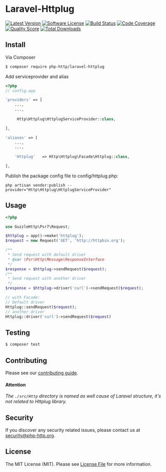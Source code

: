 # Laravel-Httplug

[![Latest Version](https://img.shields.io/github/release/php-http/laravel-httplug.svg?style=flat-square)](https://github.com/php-http/laravel-httplug/releases)
[![Software License](https://img.shields.io/badge/license-MIT-brightgreen.svg?style=flat-square)](LICENSE)
[![Build Status](https://img.shields.io/travis/php-http/laravel-httplug.svg?style=flat-square)](https://travis-ci.org/php-http/laravel-httplug)
[![Code Coverage](https://img.shields.io/scrutinizer/coverage/g/php-http/laravel-httplug.svg?style=flat-square)](https://scrutinizer-ci.com/g/php-http/laravel-httplug)
[![Quality Score](https://img.shields.io/scrutinizer/g/php-http/laravel-httplug.svg?style=flat-square)](https://scrutinizer-ci.com/g/php-http/laravel-httplug)
[![Total Downloads](https://img.shields.io/packagist/dt/php-http/laravel-httplug.svg?style=flat-square)](https://packagist.org/packages/php-http/laravel-httplug)

## Install

Via Composer

``` bash
$ composer require php-http/laravel-httplug
```

Add serviceprovider and alias
```php
<?php
// config.app

'providers' => [
    ...,
    ...,
    
     Http\Httplug\HttplugServiceProvider::class,

],

'aliases' => [
    ...,
    ...,
    
    'Httplug'   => Http\Httplug\Facade\Httplug::class,

],


```

Publish the package config file to config/httplug.php:

```
php artisan vendor:publish --provider="Http\Httplug\HttplugServiceProvider"
```
## Usage

```php
<?php

use GuzzleHttp\Psr7\Request;

$httplug = app()->make('httplug');
$request = new Request('GET', 'http://httpbin.org');

/**
 * Send request with default driver
 * @var \Psr\Http\Message\ResponseInterface
 */
$response = $httplug->sendRequest($request);
/**
 * Send request with another driver
 */
$response = $httplug->driver('curl')->sendRequest($request);

// with Facade:
// Default driver
Httplug::sendRequest($request);
// another driver
Httplug::driver('curl')->sendRequest($request)

```

## Testing

``` bash
$ composer test
```


## Contributing

Please see our [contributing guide](http://docs.php-http.org/en/latest/development/contributing.html).

#### Attention
*The `./src/Http` directory is named as well cause of Laravel structure, it's not related to Httplug library.*

## Security

If you discover any security related issues, please contact us at [security@php-http.org](mailto:security@php-http.org).


## License

The MIT License (MIT). Please see [License File](LICENSE) for more information.
